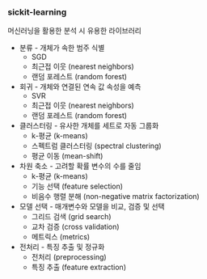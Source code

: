 ### sickit-learning
머신러닝을 활용한 분석 시 유용한 라이브러리

* 분류 - 개체가 속한 범주 식별
  * SGD
  * 최근접 이웃 (nearest neighbors)
  * 랜덤 포레스트 (random forest)
* 회귀 - 개체와 연결된 연속 값 속성을 예측
  * SVR
  * 최근접 이웃 (nearest neighbors)
  * 랜덤 포레스트 (random forest)
* 클러스터링 - 유사한 개체를 세트로 자동 그룹화
  * k-평균 (k-means)
  * 스펙트럼 클러스터링 (spectral clustering)
  * 평균 이동 (mean-shift)
* 차원 축소 - 고려할 확률 변수의 수를 줄임
  * k-평균 (k-means)
  * 기능 선택 (feature selection)
  * 비음수 행렬 분해 (non-negative matrix factorization)
* 모델 선택 - 매개변수와 모델을 비교, 검증 및 선택
  * 그리드 검색 (grid search)
  * 교차 검증 (cross validation)
  * 메트릭스 (metrics)
* 전처리 - 특징 추출 및 정규화
  * 전처리 (preprocessing)
  * 특징 추출 (feature extraction)
